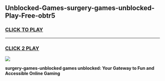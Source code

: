
## Unblocked-Games-surgery-games-unblocked-Play-Free-obtr5
<h3>
<a href="https://premium76.site?title=surgery-games-unblocked&ref=10A">CLICK TO PLAY</a></h3>
<hr>

<h3>
<a href="https://premium76.site?title=surgery-games-unblocked&ref=10A">CLICK 2 PLAY</a>
  
</h3>

<a href="https://premium76.site?title=surgery-games-unblocked&ref=10A"><img src="https://clearcache.store/games.png"></a>


**surgery-games-unblocked games unblocked: Your Gateway to Fun and Accessible Online Gaming**
